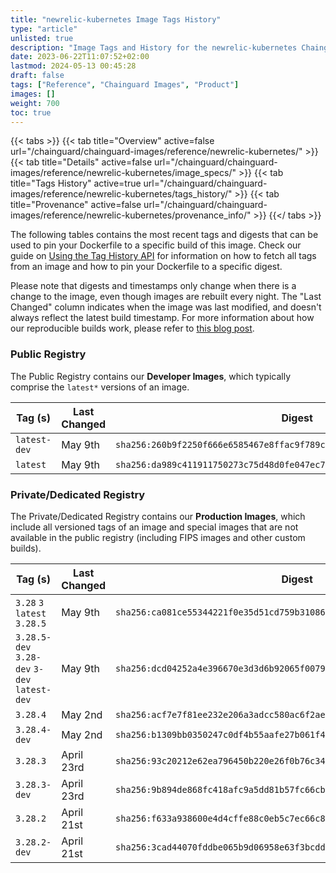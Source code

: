 ```yaml
---
title: "newrelic-kubernetes Image Tags History"
type: "article"
unlisted: true
description: "Image Tags and History for the newrelic-kubernetes Chainguard Image"
date: 2023-06-22T11:07:52+02:00
lastmod: 2024-05-13 00:45:28
draft: false
tags: ["Reference", "Chainguard Images", "Product"]
images: []
weight: 700
toc: true
---
```


{{< tabs >}}
{{< tab title="Overview" active=false url="/chainguard/chainguard-images/reference/newrelic-kubernetes/" >}}
{{< tab title="Details" active=false url="/chainguard/chainguard-images/reference/newrelic-kubernetes/image_specs/" >}}
{{< tab title="Tags History" active=true url="/chainguard/chainguard-images/reference/newrelic-kubernetes/tags_history/" >}}
{{< tab title="Provenance" active=false url="/chainguard/chainguard-images/reference/newrelic-kubernetes/provenance_info/" >}}
{{</ tabs >}}

The following tables contains the most recent tags and digests that can be used to pin your Dockerfile to a specific build of this image. Check our guide on [Using the Tag History API](/chainguard/chainguard-images/using-the-tag-history-api/) for information on how to fetch all tags from an image and how to pin your Dockerfile to a specific digest.

Please note that digests and timestamps only change when there is a change to the image, even though images are rebuilt every night. The "Last Changed" column indicates when the image was last modified, and doesn't always reflect the latest build timestamp. For more information about how our reproducible builds work, please refer to [this blog post](https://www.chainguard.dev/unchained/reproducing-chainguards-reproducible-image-builds).

### Public Registry
The Public Registry contains our **Developer Images**, which typically comprise the `latest*` versions of an image.

| Tag (s)       | Last Changed | Digest                                                                    |
|---------------|--------------|---------------------------------------------------------------------------|
|  `latest-dev` | May 9th      | `sha256:260b9f2250f666e6585467e8ffac9f789ca03773a76f23ddaca08fb48e93d5b4` |
|  `latest`     | May 9th      | `sha256:da989c411911750273c75d48d0fe047ec7d801156bdbb83e35c95d4761a4ef7f` |


### Private/Dedicated Registry
The Private/Dedicated Registry contains our **Production Images**, which include all versioned tags of an image and special images that are not available in the public registry (including FIPS images and other custom builds).

| Tag (s)                                       | Last Changed | Digest                                                                    |
|-----------------------------------------------|--------------|---------------------------------------------------------------------------|
|  `3.28` `3` `latest` `3.28.5`                 | May 9th      | `sha256:ca081ce55344221f0e35d51cd759b3108699d2e3b449adf68721556de360b49d` |
|  `3.28.5-dev` `3.28-dev` `3-dev` `latest-dev` | May 9th      | `sha256:dcd04252a4e396670e3d3d6b92065f0079ad5020aa98d956292b5817240cd95c` |
|  `3.28.4`                                     | May 2nd      | `sha256:acf7e7f81ee232e206a3adcc580ac6f2aec6fc56a54c2d95d0f1aa5a148fc6f9` |
|  `3.28.4-dev`                                 | May 2nd      | `sha256:b1309bb0350247c0df4b55aafe27b061f4dc0ed4f317d0854391d1597a9b6e50` |
|  `3.28.3`                                     | April 23rd   | `sha256:93c20212e62ea796450b220e26f0b76c34e713cdce367440f4469d6a1e3383ae` |
|  `3.28.3-dev`                                 | April 23rd   | `sha256:9b894de868fc418afc9a5dd81b57fc66cbfbd45d9e5a14d4f9a969f030ab4a30` |
|  `3.28.2`                                     | April 21st   | `sha256:f633a938600e4d4cffe88c0eb5c7ec66c8bfd9a531ccf1bab7d6dd84bf7401b2` |
|  `3.28.2-dev`                                 | April 21st   | `sha256:3cad44070fddbe065b9d06958e63f3bcddae083a8c5fa1fb59bde8cfd8bac9b3` |

